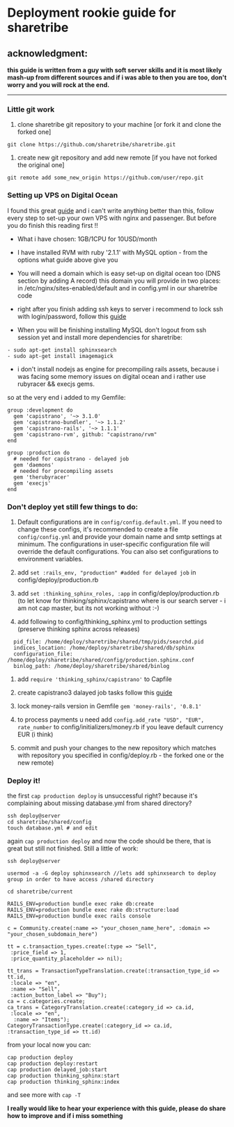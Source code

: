 # Deployment rookie guide for sharetribe

##  acknowledgment:
**this guide is written from a guy with soft server skills and it is most likely mash-up from different sources and if i was able to then you are too, don't worry and you will rock at the end.**
***

### Little git work

1. clone sharetribe git repository to your machine [or fork it and clone the forked one]

`git clone https://github.com/sharetribe/sharetribe.git`

1. create new git repository and add new remote [if you have not forked the original one]

`git remote add some_new_origin https://github.com/user/repo.git`

### Setting up VPS on Digital Ocean

I found this great [guide](https://gorails.com/deploy/ubuntu/14.04) and i can't write anything better than this, follow every step to set-up your own VPS with nginx and passenger. But before you do finish this reading first !!

* What i have chosen: 1GB/1CPU for 10USD/month

* I have installed RVM with ruby '2.1.1' with MySQL option - from the options what guide above give you

* You will need a domain which is easy set-up on digital ocean too (DNS section by adding A record) this domain you will provide in two places: in /etc/nginx/sites-enabled/default and in config.yml in our sharetribe code

* right after you finish adding ssh keys to server i recommend to lock ssh with login/password, follow this [guide](http://lani78.com/2008/08/08/generate-a-ssh-key-and-disable-password-authentication-on-ubuntu-server/)

* When you will be finishing installing MySQL don't logout from ssh session yet and install more dependencies for sharetribe:

````
- sudo apt-get install sphinxsearch
- sudo apt-get install imagemagick
````

* i don't install nodejs as engine for precompiling rails assets, because i was facing some memory issues on digital ocean and i rather use rubyracer && execjs gems.

so at the very end i added to my Gemfile:

````
group :development do
  gem 'capistrano', '~> 3.1.0'
  gem 'capistrano-bundler', '~> 1.1.2'
  gem 'capistrano-rails', '~> 1.1.1'
  gem 'capistrano-rvm', github: "capistrano/rvm"
end

group :production do
  # needed for capistrano - delayed job
  gem 'daemons'
  # needed for precompiling assets
  gem 'therubyracer'
  gem 'execjs'
end
````

### Don't deploy yet still few things to do:

1. Default configurations are in `config/config.default.yml`. If you need to change these configs, it's recommended to create a file `config/config.yml` and provide your domain name and smtp settings at minimum. The configurations in user-specific configuration file will override the default configurations. You can also set configurations to environment variables.

1. add `set :rails_env, "production" #added for delayed job` in config/deploy/production.rb

1. add `set :thinking_sphinx_roles, :app` in config/deploy/production.rb (to let know for thinking/sphinx/capistrano where is our search server - i am not cap master, but its not working without :-)

1. add following to config/thinking_sphinx.yml to production settings (preserve thinking sphinx across releases)

````
  pid_file: /home/deploy/sharetribe/shared/tmp/pids/searchd.pid
  indices_location: /home/deploy/sharetribe/shared/db/sphinx
  configuration_file: /home/deploy/sharetribe/shared/config/production.sphinx.conf
  binlog_path: /home/deploy/sharetribe/shared/binlog
````

1. add `require 'thinking_sphinx/capistrano'` to Capfile

1. create capistrano3 dalayed job tasks follow this [guide](https://github.com/collectiveidea/delayed_job/wiki/Delayed-Job-tasks-for-Capistrano-3)

1. lock money-rails version in Gemfile `gem 'money-rails', '0.8.1'`

1. to process payments u need add `config.add_rate "USD", "EUR", rate_number` to config/initializers/money.rb if you leave default currency EUR (i think)

1. commit and push your changes to the new repository which matches with repository you specified in config/deploy.rb - the forked one or the new remote)

### Deploy it!

the first `cap production deploy` is unsuccessful right? because it's complaining about missing database.yml from shared directory? 

````
ssh deploy@server
cd sharetribe/shared/config
touch database.yml # and edit
````

again `cap production deploy` and now the code should be there, that is great but still not finished. Still a little of work:

````
ssh deploy@server

usermod -a -G deploy sphinxsearch //lets add sphinxsearch to deploy group in order to have access /shared directory

cd sharetribe/current

RAILS_ENV=production bundle exec rake db:create
RAILS_ENV=production bundle exec rake db:structure:load
RAILS_ENV=production bundle exec rails console

c = Community.create(:name => "your_chosen_name_here", :domain => "your_chosen_subdomain_here")

tt = c.transaction_types.create(:type => "Sell",
 :price_field => 1,
 :price_quantity_placeholder => nil);

tt_trans = TransactionTypeTranslation.create(:transaction_type_id => tt.id,
 :locale => "en",
 :name => "Sell",
 :action_button_label => "Buy");
ca = c.categories.create;
ca_trans = CategoryTranslation.create(:category_id => ca.id,
 :locale => "en",
  :name => "Items");
CategoryTransactionType.create(:category_id => ca.id, :transaction_type_id => tt.id)
````

from your local now you can:

````
cap production deploy
cap production deploy:restart
cap production delayed_job:start
cap production thinking_sphinx:start
cap production thinking_sphinx:index

````
 and see more with `cap -T`

**I really would like to hear your experience with this guide, please do share how to improve and if i miss something**